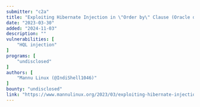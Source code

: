 ```yaml
---
submitter: "c2a"
title: "Exploiting Hibernate Injection in \"Order by\" Clause (Oracle database)"
date: "2023-03-30"
added: "2024-11-03"
description: ""
vulnerabilities: [
    "HQL injection"
]
programs: [
    "undisclosed"
]
authors: [
    "Mannu Linux (@IndiShell1046)"
]
bounty: "undisclosed"
link: "https://www.mannulinux.org/2023/03/exploiting-hibernate-injection-in-order.html"
---
```




